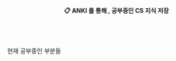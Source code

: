 <div align="center"> 

  
####  :clipboard: ANKI 를 통해 , 공부중인 CS 지식 저장
  
 <br/>
  


</div>
 
   <br/>
   <br/>
 
<div align="letf">
  현재 공부중인 부분들 
  
</div>
